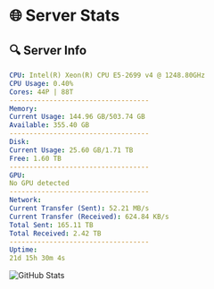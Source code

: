 # 🌐 Server Stats
## 🔍 Server Info
```yaml
CPU: Intel(R) Xeon(R) CPU E5-2699 v4 @ 1248.80GHz
CPU Usage: 0.40%
Cores: 44P | 88T
-----------------------------------
Memory:
Current Usage: 144.96 GB/503.74 GB
Available: 355.40 GB
-----------------------------------
Disk:
Current Usage: 25.60 GB/1.71 TB
Free: 1.60 TB
-----------------------------------
GPU:
No GPU detected
-----------------------------------
Network:
Current Transfer (Sent): 52.21 MB/s
Current Transfer (Received): 624.84 KB/s
Total Sent: 165.11 TB
Total Received: 2.42 TB
-----------------------------------
Uptime:
21d 15h 30m 4s
```
![GitHub Stats](https://img.shields.io/badge/Updated-2025-03-01_14:13:22-blue)
